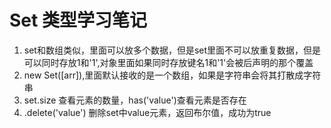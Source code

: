 # Set 类型学习笔记
1. set和数组类似，里面可以放多个数据，但是set里面不可以放重复数据，但是可以同时存放1和'1',对象里面如果同时存放键名1和'1'会被后声明的那个覆盖
2. new Set([arr]),里面默认接收的是一个数组，如果是字符串会将其打散成字符串
3. set.size 查看元素的数量，has('value')查看元素是否存在
4. .delete('value') 删除set中value元素，返回布尔值，成功为true